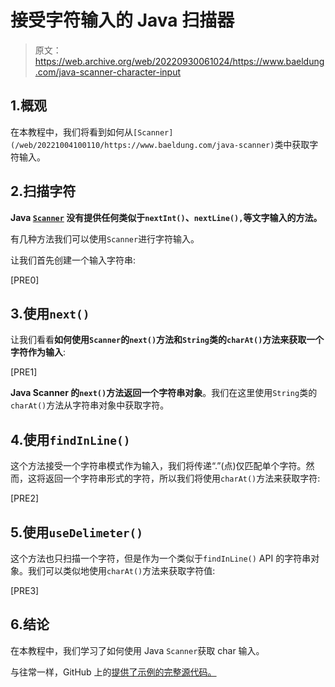 # 接受字符输入的 Java 扫描器

> 原文：<https://web.archive.org/web/20220930061024/https://www.baeldung.com/java-scanner-character-input>

## 1.概观

在本教程中，我们将看到如何从`[Scanner](/web/20221004100110/https://www.baeldung.com/java-scanner)`类中获取字符输入。

## 2.扫描字符

**Java [`Scanner`](https://web.archive.org/web/20221004100110/https://docs.oracle.com/en/java/javase/17/docs/api/java.base/java/util/Scanner.html) 没有提供任何类似于`nextInt()`、`nextLine(),`等文字输入的方法。**

有几种方法我们可以使用`Scanner`进行字符输入。

让我们首先创建一个输入字符串:

[PRE0]

## 3.使用`next()`

让我们看看**如何使用`Scanner`的`next()`方法和`String`类的`charAt()`方法来获取一个字符作为输入**:

[PRE1]

**Java Scanner 的`next()`方法返回一个字符串对象**。我们在这里使用`String`类的`charAt()`方法从字符串对象中获取字符。

## 4.使用`findInLine()`

这个方法接受一个字符串模式作为输入，我们将传递“.”(点)仅匹配单个字符。然而，这将返回一个字符串形式的字符，所以我们将使用`charAt()`方法来获取字符:

[PRE2]

## 5.使用`useDelimeter()`

这个方法也只扫描一个字符，但是作为一个类似于`findInLine()` API 的字符串对象。我们可以类似地使用`charAt()`方法来获取字符值:

[PRE3]

## 6.结论

在本教程中，我们学习了如何使用 Java `Scanner`获取 char 输入。

与往常一样，GitHub 上的[提供了示例的完整源代码。](https://web.archive.org/web/20221004100110/https://github.com/eugenp/tutorials/tree/master/core-java-modules/core-java-io-apis-2)